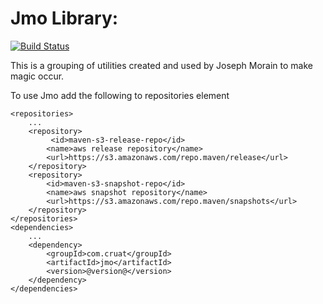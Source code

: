 # Jmo Library:
[![Build Status](https://travis-ci.org/Aelphaeis/Jmo.svg?branch=2.1)](https://travis-ci.org/Aelphaeis/Jmo)
 
This is a grouping of utilities created and used by Joseph Morain to make magic occur.

To use Jmo add the following to repositories element
```
<repositories>
    ...
    <repository>
         <id>maven-s3-release-repo</id>
        <name>aws release repository</name>
        <url>https://s3.amazonaws.com/repo.maven/release</url>
    </repository>
    <repository>
        <id>maven-s3-snapshot-repo</id>
        <name>aws snapshot repository</name>
        <url>https://s3.amazonaws.com/repo.maven/snapshots</url>
    </repository>
</repositories>
<dependencies>
    ...
    <dependency>
        <groupId>com.cruat</groupId>
        <artifactId>jmo</artifactId>
        <version>@version@</version>
    </dependency>
</dependencies>
```